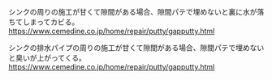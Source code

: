 シンクの周りの施工が甘くて隙間がある場合、隙間パテで埋めないと裏に水が落ちてしまってカビる。
https://www.cemedine.co.jp/home/repair/putty/gapputty.html

シンクの排水パイプの周りの施工が甘くて隙間がある場合、隙間パテで埋めないと臭いが上がってくる。
https://www.cemedine.co.jp/home/repair/putty/gapputty.html
